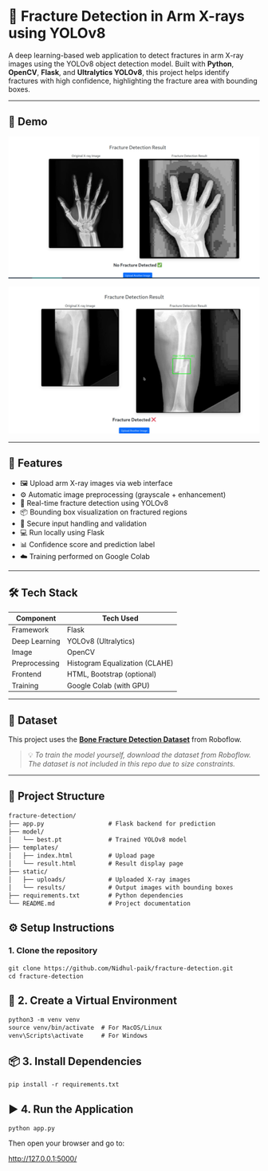 # 🦴 Fracture Detection in Arm X-rays using YOLOv8

A deep learning-based web application to detect fractures in arm X-ray images using the YOLOv8 object detection model. Built with **Python**, **OpenCV**, **Flask**, and **Ultralytics YOLOv8**, this project helps identify fractures with high confidence, highlighting the fracture area with bounding boxes.

---

## 📸 Demo



![Fracture Prediction Screenshot](static/result1.jpeg)  

![Fracture Prediction Screenshot](static/result2.jpeg)  


---

## 🚀 Features

- 🖼️ Upload arm X-ray images via web interface
- ⚙️ Automatic image preprocessing (grayscale + enhancement)
- 🧠 Real-time fracture detection using YOLOv8
- 📦 Bounding box visualization on fractured regions
- 🔐 Secure input handling and validation
- 💻 Run locally using Flask
- 📊 Confidence score and prediction label
- ☁️ Training performed on Google Colab

---

## 🛠️ Tech Stack

| Component     | Tech Used                       |
|---------------|----------------------------------|
| Framework     | Flask                            |
| Deep Learning | YOLOv8 (Ultralytics)             |
| Image         | OpenCV                           |
| Preprocessing | Histogram Equalization (CLAHE)   |
| Frontend      | HTML, Bootstrap (optional)       |
| Training      | Google Colab (with GPU)          |

---

## 📂 Dataset

This project uses the **[Bone Fracture Detection Dataset](https://universe.roboflow.com/fracture-uofxm/bone-fracture-detection-ivsy6/dataset/1)** from Roboflow.

> 💡 *To train the model yourself, download the dataset from Roboflow. The dataset is not included in this repo due to size constraints.*

---


## 📁 Project Structure

```plaintext
fracture-detection/
├── app.py                  # Flask backend for prediction
├── model/
│   └── best.pt             # Trained YOLOv8 model
├── templates/
│   ├── index.html          # Upload page
│   └── result.html         # Result display page
├── static/
│   ├── uploads/            # Uploaded X-ray images
│   └── results/            # Output images with bounding boxes
├── requirements.txt        # Python dependencies
└── README.md               # Project documentation

```
## ⚙️ Setup Instructions

### 1. Clone the repository
```
git clone https://github.com/Nidhul-paik/fracture-detection.git
cd fracture-detection
```

## 🧪 2. Create a Virtual Environment
```
python3 -m venv venv
source venv/bin/activate  # For MacOS/Linux
venv\Scripts\activate     # For Windows

```
## 📦 3. Install Dependencies
```
pip install -r requirements.txt
```

## ▶️ 4. Run the Application
```
python app.py
```

Then open your browser and go to:

http://127.0.0.1:5000/

